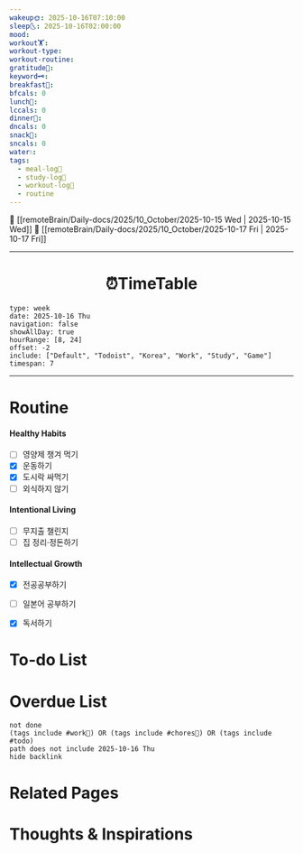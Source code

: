 ```yaml
---
wakeup🌞: 2025-10-16T07:10:00
sleep🌜: 2025-10-16T02:00:00
mood:
workout🏋️:
workout-type:
workout-routine:
gratitude🙏:
keyword🗝️:
breakfast🍳:
bfcals: 0
lunch🍚:
lccals: 0
dinner🥗:
dncals: 0
snack🍬:
sncals: 0
water💧:
tags:
  - meal-log📝
  - study-log📓
  - workout-log💪
  - routine
---
```

🔺 [[remoteBrain/Daily-docs/2025/10_October/2025-10-15 Wed | 2025-10-15 Wed]]
🔻 [[remoteBrain/Daily-docs/2025/10_October/2025-10-17 Fri | 2025-10-17 Fri]]
___
<h1> <center>⏰TimeTable </center> </h1>

```gEvent
type: week
date: 2025-10-16 Thu
navigation: false
showAllDay: true
hourRange: [8, 24]
offset: -2
include: ["Default", "Todoist", "Korea", "Work", "Study", "Game"]
timespan: 7
```

--- 


# Routine 

####  Healthy Habits
- [ ] 영양제 챙겨 먹기
- [x] 운동하기
- [x] 도시락 싸먹기
- [ ] 외식하지 않기 

####  Intentional Living 
- [ ] 무지출 챌린지 
- [ ] 집 정리·정돈하기

#### Intellectual Growth
- [x] 전공공부하기
- [ ] 일본어 공부하기
- [x] 독서하기



# To-do List



# Overdue List
```tasks
not done
(tags include #work💼) OR (tags include #chores🧺) OR (tags include #todo)
path does not include 2025-10-16 Thu
hide backlink
```

# Related Pages



# Thoughts & Inspirations


